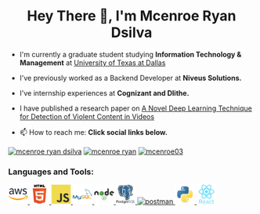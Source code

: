 <h1 align="center">Hey There 👋, I'm Mcenroe Ryan Dsilva</h1>

- I'm currently a graduate student studying <strong>Information Technology & Management</strong> at <a href="https://www.utdallas.edu/">University of Texas at Dallas</a>

- I've previously worked as a Backend Developer at **Niveus Solutions.**

- I've internship experiences at **Cognizant and Dlithe.**

- I have published a research paper on <a href="https://ijisae.org/index.php/IJISAE/search/authors/view?givenName=McEnroe%20Ryan%20&familyName=Dsilva%20&affiliation=Cloud%20Associate%2C%20Niveus%20Solutions%2C%20Udupi-576101%2C%20Karnataka%2C%20India&country=IN&authorName=Dsilva%20%2C%20McEnroe%20Ryan%20">A Novel Deep Learning Technique for Detection of Violent Content in Videos</a>

- 📫 How to reach me: **Click social links below.**

<p align="left">
<a href="https://linkedin.com/in/mcenroe ryan dsilva" target="blank"><img align="center" src="https://raw.githubusercontent.com/rahuldkjain/github-profile-readme-generator/master/src/images/icons/Social/linked-in-alt.svg" alt="mcenroe ryan dsilva" height="30" width="40" /></a>
<a href="https://www.hackerrank.com/mcenroe ryan" target="blank"><img align="center" src="https://raw.githubusercontent.com/rahuldkjain/github-profile-readme-generator/master/src/images/icons/Social/hackerrank.svg" alt="mcenroe ryan" height="30" width="40" /></a>
<a href="https://www.leetcode.com/mcenroe03" target="blank"><img align="center" src="https://raw.githubusercontent.com/rahuldkjain/github-profile-readme-generator/master/src/images/icons/Social/leet-code.svg" alt="mcenroe03" height="30" width="40" /></a>
</p>

<h3 align="left">Languages and Tools:</h3>
<p align="left"> <a href="https://aws.amazon.com" target="_blank" rel="noreferrer"> <img src="https://raw.githubusercontent.com/devicons/devicon/master/icons/amazonwebservices/amazonwebservices-original-wordmark.svg" alt="aws" width="40" height="40"/> </a> <a href="https://www.w3.org/html/" target="_blank" rel="noreferrer"> <img src="https://raw.githubusercontent.com/devicons/devicon/master/icons/html5/html5-original-wordmark.svg" alt="html5" width="40" height="40"/> </a> <a href="https://developer.mozilla.org/en-US/docs/Web/JavaScript" target="_blank" rel="noreferrer"> <img src="https://raw.githubusercontent.com/devicons/devicon/master/icons/javascript/javascript-original.svg" alt="javascript" width="40" height="40"/> </a> <a href="https://www.mysql.com/" target="_blank" rel="noreferrer"> <img src="https://raw.githubusercontent.com/devicons/devicon/master/icons/mysql/mysql-original-wordmark.svg" alt="mysql" width="40" height="40"/> </a> <a href="https://nodejs.org" target="_blank" rel="noreferrer"> <img src="https://raw.githubusercontent.com/devicons/devicon/master/icons/nodejs/nodejs-original-wordmark.svg" alt="nodejs" width="40" height="40"/> </a> <a href="https://www.postgresql.org" target="_blank" rel="noreferrer"> <img src="https://raw.githubusercontent.com/devicons/devicon/master/icons/postgresql/postgresql-original-wordmark.svg" alt="postgresql" width="40" height="40"/> </a> <a href="https://postman.com" target="_blank" rel="noreferrer"> <img src="https://www.vectorlogo.zone/logos/getpostman/getpostman-icon.svg" alt="postman" width="40" height="40"/> </a> <a href="https://www.python.org" target="_blank" rel="noreferrer"> <img src="https://raw.githubusercontent.com/devicons/devicon/master/icons/python/python-original.svg" alt="python" width="40" height="40"/> </a> <a href="https://reactjs.org/" target="_blank" rel="noreferrer"> <img src="https://raw.githubusercontent.com/devicons/devicon/master/icons/react/react-original-wordmark.svg" alt="react" width="40" height="40"/> </a> </p>
